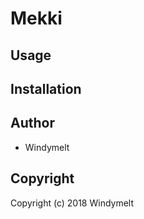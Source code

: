 # Mekki

## Usage

## Installation

## Author

* Windymelt

## Copyright

Copyright (c) 2018 Windymelt
